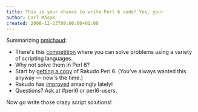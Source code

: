 ```yaml
---
title: This is your chance to write Perl 6 code! Yes, you!
author: Carl Mäsak
created: 2008-12-23T09:06:00+01:00
---
```

Summarizing [pmichaud](http://use.perl.org/~pmichaud/journal/38134):

- There's this [competition](http://www.microsoft.com/technet/scriptcenter/funzone/games/default.mspx) where you can solve problems using a variety of scripting languages.
- Why not solve them in Perl 6?
- Start by [getting a copy](http://svn.perl.org/parrot/trunk/languages/perl6/README) of Rakudo Perl 6. (You've always wanted this anyway — now's the time.)
- Rakudo has [improved](http://twitter.com/rakudoperl) amazingly lately!
- Questions? Ask at #perl6 or perl6-users.

Now go write those crazy script solutions!


